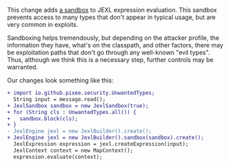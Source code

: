 This change adds [a sandbox](https://commons.apache.org/proper/commons-jexl/apidocs/org/apache/commons/jexl3/introspection/JexlSandbox.html) to JEXL expression evaluation. This sandbox prevents access to many types that don't appear in typical usage, but are very common in exploits.

Sandboxing helps tremendously, but depending on the attacker profile, the information they have, what's on the classpath, and other factors, there may be exploitation paths that don't go through any well-known "evil types". Thus, although we think this is a necessary step, further controls may be warranted.

Our changes look something like this:

```diff
+ import io.github.pixee.security.UnwantedTypes;
  String input = message.read();
+ JexlSandbox sandbox = new JexlSandbox(true);
+ for (String cls : UnwantedTypes.all()) {
+   sandbox.block(cls);
+ }
- JexlEngine jexl = new JexlBuilder().create();
+ JexlEngine jexl = new JexlBuilder().sandbox(sandbox).create();
  JexlExpression expression = jexl.createExpression(input);
  JexlContext context = new MapContext();
  expression.evaluate(context);
```
